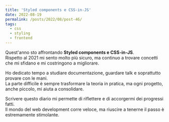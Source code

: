 ```yaml
---
title: 'Styled components e CSS-in-JS'
date: 2022-08-19
permalink: /posts/2022/08/post-46/
tags:
  - css
  - styling
  - frontend
---
```


Quest'anno sto affrontando **Styled components e CSS-in-JS**.  
Rispetto al 2021 mi sento molto più sicuro, ma continuo a trovare concetti che mi sfidano e mi costringono a migliorare.

Ho dedicato tempo a studiare documentazione, guardare talk e soprattutto provare con le mani.  
La parte difficile è sempre trasformare la teoria in pratica, ma ogni progetto, anche piccolo, mi aiuta a consolidare.

Scrivere questo diario mi permette di riflettere e di accorgermi dei progressi fatti.  
Il mondo del web development corre veloce, ma riuscire a tenerne il passo è estremamente stimolante.

